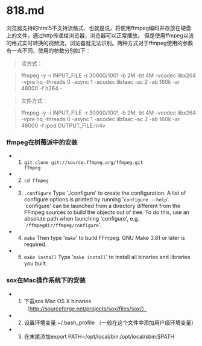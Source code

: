 818.md
======

浏览器支持的html5不支持流格式、也就是说，将使用ffmpeg编码并存放在硬盘上的文件，通过http传递给浏览器，浏览器可以正常播放。
但是使用ffmpeg以流的格式实时转换的视频流，浏览器就无法识别。两种方式对于ffmpeg使用的参数有一点不同，使用的参数分别如下：

> 流方式：

> ffmpeg -y -i INPUT_FILE -r 30000/1001 -b 2M -bt 4M -vcodec libx264 -vpre hq -threads 0 -async 1 -acodec libfaac -ac 2 
-ab 160k -ar 48000 -f h264 -

> 文件方式：

> ffmpeg -y -i INPUT_FILE -r 30000/1001 -b 2M -bt 4M -vcodec libx264 -vpre hq -threads 0 -async 1 -acodec libfaac -ac 2 
-ab 160k -ar 48000 -f ipod OUTPUT_FILE.m4v


### ffmpeg在树莓派中的安装

* 1. <code>git clone git://source.ffmpeg.org/ffmpeg.git ffmpeg</code>
* 2. <code>cd ffmpeg</code>
* 3. <code>.configure</code> Type './configure' to create the configuration. A list of configure options is printed 
by running '<code>configure --help</code>'. 'configure' can be launched from a directory different from the FFmpeg sources to 
build the objects out of tree. To do this, use an absolute path when launching 'configure', e.g. 
'<code>/ffmpegdir/ffmpeg/configure</code>'.
* 4. <code>make</code> Then type '<code>make</code>' to build FFmpeg. GNU Make 3.81 or later is required.
* 5. <code>make install</code> Type '<code>make install</code>' to install all binaries and libraries you built.

### sox在Mac操作系统下的安装

* 1. 下载sox Mac OS X binaries（http://sourceforge.net/projects/sox/files/sox/）
* 2. 设置环境变量 ~/.bash_profile （一般在这个文件中添加用户级环境变量）
* 3. 在末尾添加export PATH=/opt/local/bin:/opt/local/sbin:$PATH


